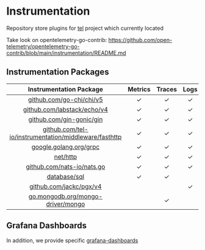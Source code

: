 # Instrumentation

Repository store plugins for [tel](http://github.com/tel-io/tel) project which currently located

Take look on
opentelemetry-go-contrib: https://github.com/open-telemetry/opentelemetry-go-contrib/blob/main/instrumentation/README.md

## Instrumentation Packages

|               Instrumentation Package                | Metrics | Traces | Logs | Checker |
|:----------------------------------------------------:|:-------:|:------:|:----:|:----:|
|     [github.com/go-chi/chi/v5](./middleware/chi)     |    ✓    |   ✓    |  ✓   |      |
|   [github.com/labstack/echo/v4](./middleware/echo)   |    ✓    |   ✓    |  ✓   |      |
|     [github.com/gin-gonic/gin](./middleware/gin)     |    ✓    |   ✓    |  ✓   |      |
|     [github.com/tel-io/instrumentation/middleware/fasthttp](./middleware/fasthttp)     |    ✓    |   ✓    |  ✓   |      |
|     [google.golang.org/grpc](./middleware/grpc)      |    ✓    |   ✓    |  ✓   |      |
|            [net/http](./middleware/http)             |    ✓    |   ✓    |  ✓   |  ✓   |
|   [github.com/nats-io/nats.go](./middleware/nats)    |    ✓    |   ✓    |  ✓   |      |
|          [database/sql](./plugins/otelsql)           |    ✓    |   ✓    |      |      |
|       [github.com/jackc/pgx/v4](./plugins/pgx)       |         |        |  ✓   |      |
| [go.mongodb.org/mongo-driver/mongo](./plugins/mingo) |         |   ✓    |      |      |


## Grafana Dashboards

In addition, we provide specific [grafana-dashboards](./grafana-dashboards)
